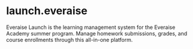 # launch.everaise
Everaise Launch is the learning management system for the Everaise Academy summer program. Manage homework submissions, grades, and course enrollments through this all-in-one platform.
